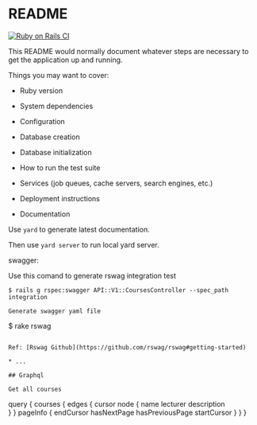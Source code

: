# README

[![Ruby on Rails CI](https://github.com/unknowntpo/courses_manager/actions/workflows/rubyonrails.yml/badge.svg?branch=main)](https://github.com/unknowntpo/courses_manager/actions/workflows/rubyonrails.yml)

This README would normally document whatever steps are necessary to get the
application up and running.

Things you may want to cover:

* Ruby version

* System dependencies

* Configuration

* Database creation

* Database initialization

* How to run the test suite

* Services (job queues, cache servers, search engines, etc.)

* Deployment instructions

* Documentation

Use `yard` to generate latest documentation.

Then use `yard server` to run local yard server.

swagger:

Use this comand to generate rswag integration test

```
$ rails g rspec:swagger API::V1::CoursesController --spec_path integration

Generate swagger yaml file

```
$ rake rswag
```

Ref: [Rswag Github](https://github.com/rswag/rswag#getting-started)

* ...

## Graphql

Get all courses

```
query {
  courses {
    edges {
      cursor
      node {
        name
        lecturer
        description  
      }
    }
    pageInfo {
      endCursor
      hasNextPage
      hasPreviousPage
      startCursor
    }
  }
}
```
